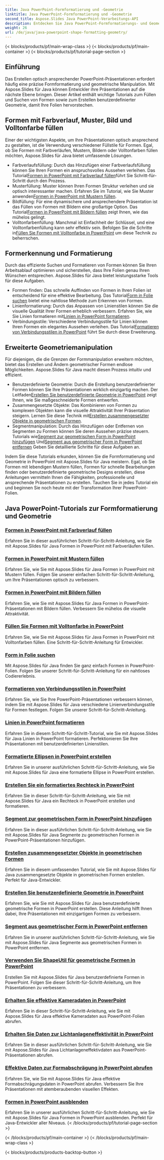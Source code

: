 ```yaml
---
title: Java PowerPoint-Formformatierung und -Geometrie
linktitle: Java PowerPoint-Formformatierung und -Geometrie
second_title: Aspose.Slides Java PowerPoint-Verarbeitungs-API
description: Entdecken Sie Java PowerPoint-Formformatierungs- und Geometrie-Tutorials. Lernen Sie, Formen auszufüllen, Formen zu finden und benutzerdefinierte Geometrie mit Aspose.Slides für Java zu erstellen.
weight: 26
url: /de/java/java-powerpoint-shape-formatting-geometry/
---
```


{< blocks/products/pf/main-wrap-class >}
{< blocks/products/pf/main-container >}
{< blocks/products/pf/tutorial-page-section >}

## Einführung

Das Erstellen optisch ansprechender PowerPoint-Präsentationen erfordert häufig eine präzise Formformatierung und geometrische Manipulation. Mit Aspose.Slides für Java können Entwickler ihre Präsentationen auf die nächste Ebene bringen. Dieser Artikel enthält wichtige Tutorials zum Füllen und Suchen von Formen sowie zum Erstellen benutzerdefinierter Geometrie, damit Ihre Folien hervorstechen.

## Formen mit Farbverlauf, Muster, Bild und Volltonfarbe füllen

Einer der wichtigsten Aspekte, um Ihre Präsentationen optisch ansprechend zu gestalten, ist die Verwendung verschiedener Füllstile für Formen. Egal, ob Sie Formen mit Farbverläufen, Mustern, Bildern oder Volltonfarben füllen möchten, Aspose.Slides für Java bietet umfassende Lösungen. 

-  Farbverlaufsfüllung: Durch das Hinzufügen einer Farbverlaufsfüllung können Sie Ihren Formen ein anspruchsvolles Aussehen verleihen. Das Tutorial[Formen in PowerPoint mit Farbverlauf füllen](./fill-shapes-gradient-powerpoint/)führt Sie Schritt-für-Schritt durch den Prozess.
-  Musterfüllung: Muster können Ihren Formen Struktur verleihen und sie optisch interessanter machen. Erfahren Sie im Tutorial, wie Sie Muster anwenden[Formen in PowerPoint mit Mustern füllen](./fill-shapes-pattern-powerpoint/).
-  Bildfüllung: Für eine dynamischere und ansprechendere Präsentation ist das Füllen von Formen mit Bildern eine großartige Option. Das Tutorial[Formen in PowerPoint mit Bildern füllen](./fill-shapes-picture-powerpoint/) zeigt Ihnen, wie das mühelos gelingt.
-  Volltonfarbenfüllung: Manchmal ist Einfachheit der Schlüssel, und eine Volltonfarbenfüllung kann sehr effektiv sein. Befolgen Sie die Schritte in[Füllen Sie Formen mit Volltonfarbe in PowerPoint](./fill-shapes-solid-color-powerpoint/) um diese Technik zu beherrschen.

## Formerkennung und Formatierung

Durch das effiziente Suchen und Formatieren von Formen können Sie Ihren Arbeitsablauf optimieren und sicherstellen, dass Ihre Folien genau Ihren Wünschen entsprechen. Aspose.Slides für Java bietet leistungsstarke Tools für diese Aufgaben.

-  Formen finden: Das schnelle Auffinden von Formen in Ihren Folien ist entscheidend für eine effektive Bearbeitung. Das Tutorial[Form in Folie suchen](./find-shape-slide-powerpoint/) bietet eine nahtlose Methode zum Erkennen von Formen.
-  Linienformatierung: Durch das Anpassen von Linienstilen können Sie die visuelle Qualität Ihrer Formen erheblich verbessern. Erfahren Sie, wie Sie Linien formatieren mit[Linien in PowerPoint formatieren](./format-lines-powerpoint/).
-  Verbindungsstile: Verschiedene Verbindungsstile für Linien können Ihren Formen ein elegantes Aussehen verleihen. Das Tutorial[Formatieren von Verbindungsstilen in PowerPoint](./format-join-styles-powerpoint/) führt Sie durch diese Erweiterung.

## Erweiterte Geometriemanipulation

Für diejenigen, die die Grenzen der Formmanipulation erweitern möchten, bietet das Erstellen und Ändern geometrischer Formen endlose Möglichkeiten. Aspose.Slides für Java macht diesen Prozess intuitiv und effizient.

-  Benutzerdefinierte Geometrie: Durch die Erstellung benutzerdefinierter Formen können Sie Ihre Präsentationen wirklich einzigartig machen. Der Leitfaden[Erstellen Sie benutzerdefinierte Geometrie in PowerPoint](./create-custom-geometry-powerpoint/) zeigt Ihnen, wie Sie maßgeschneiderte Formen entwerfen.
-  Zusammengesetzte Objekte: Das Kombinieren von Formen zu komplexen Objekten kann die visuelle Attraktivität Ihrer Präsentation steigern. Lernen Sie diese Technik mit[Erstellen zusammengesetzter Objekte in geometrischen Formen](./create-composite-objects-geometry-shapes-powerpoint/).
-  Segmentmanipulation: Durch das Hinzufügen oder Entfernen von Segmenten zu Formen können Sie deren Aussehen präzise steuern. Tutorials wie[Segment zur geometrischen Form in PowerPoint hinzufügen](./add-segment-geometry-shape-powerpoint/) Und[Segment aus geometrischer Form in PowerPoint entfernen](./remove-segment-geometry-shape-powerpoint/) Geben Sie detaillierte Schritte für diese Aufgaben an.

Indem Sie diese Tutorials erkunden, können Sie die Formformatierung und Geometrie in PowerPoint mit Aspose.Slides für Java meistern. Egal, ob Sie Formen mit lebendigen Mustern füllen, Formen für schnelle Bearbeitungen finden oder benutzerdefinierte geometrische Designs erstellen, diese Anleitungen vermitteln Ihnen die Fähigkeiten, professionelle und ansprechende Präsentationen zu erstellen. Tauchen Sie in jedes Tutorial ein und beginnen Sie noch heute mit der Transformation Ihrer PowerPoint-Folien.
## Java PowerPoint-Tutorials zur Formformatierung und Geometrie
### [Formen in PowerPoint mit Farbverlauf füllen](./fill-shapes-gradient-powerpoint/)
Erfahren Sie in dieser ausführlichen Schritt-für-Schritt-Anleitung, wie Sie mit Aspose.Slides für Java Formen in PowerPoint mit Farbverläufen füllen.
### [Formen in PowerPoint mit Mustern füllen](./fill-shapes-pattern-powerpoint/)
Erfahren Sie, wie Sie mit Aspose.Slides für Java Formen in PowerPoint mit Mustern füllen. Folgen Sie unserer einfachen Schritt-für-Schritt-Anleitung, um Ihre Präsentationen optisch zu verbessern.
### [Formen in PowerPoint mit Bildern füllen](./fill-shapes-picture-powerpoint/)
Erfahren Sie, wie Sie mit Aspose.Slides für Java Formen in PowerPoint-Präsentationen mit Bildern füllen. Verbessern Sie mühelos die visuelle Attraktivität.
### [Füllen Sie Formen mit Volltonfarbe in PowerPoint](./fill-shapes-solid-color-powerpoint/)
Erfahren Sie, wie Sie mit Aspose.Slides für Java Formen in PowerPoint mit Volltonfarben füllen. Eine Schritt-für-Schritt-Anleitung für Entwickler.
### [Form in Folie suchen](./find-shape-slide-powerpoint/)
Mit Aspose.Slides für Java finden Sie ganz einfach Formen in PowerPoint-Folien. Folgen Sie unserer Schritt-für-Schritt-Anleitung für ein nahtloses Codiererlebnis.
### [Formatieren von Verbindungsstilen in PowerPoint](./format-join-styles-powerpoint/)
Erfahren Sie, wie Sie Ihre PowerPoint-Präsentationen verbessern können, indem Sie mit Aspose.Slides für Java verschiedene Linienverbindungsstile für Formen festlegen. Folgen Sie unserer Schritt-für-Schritt-Anleitung.
### [Linien in PowerPoint formatieren](./format-lines-powerpoint/)
Erfahren Sie in diesem Schritt-für-Schritt-Tutorial, wie Sie mit Aspose.Slides für Java Linien in PowerPoint formatieren. Perfektionieren Sie Ihre Präsentationen mit benutzerdefinierten Linienstilen.
### [Formatierte Ellipsen in PowerPoint erstellen](./create-formatted-ellipse-powerpoint/)
Erfahren Sie in unserer ausführlichen Schritt-für-Schritt-Anleitung, wie Sie mit Aspose.Slides für Java eine formatierte Ellipse in PowerPoint erstellen.
### [Erstellen Sie ein formatiertes Rechteck in PowerPoint](./create-formatted-rectangle-powerpoint/)
Erfahren Sie in dieser Schritt-für-Schritt-Anleitung, wie Sie mit Aspose.Slides für Java ein Rechteck in PowerPoint erstellen und formatieren.
### [Segment zur geometrischen Form in PowerPoint hinzufügen](./add-segment-geometry-shape-powerpoint/)
Erfahren Sie in dieser ausführlichen Schritt-für-Schritt-Anleitung, wie Sie mit Aspose.Slides für Java Segmente zu geometrischen Formen in PowerPoint-Präsentationen hinzufügen.
### [Erstellen zusammengesetzter Objekte in geometrischen Formen](./create-composite-objects-geometry-shapes-powerpoint/)
Erfahren Sie in diesem umfassenden Tutorial, wie Sie mit Aspose.Slides für Java zusammengesetzte Objekte in geometrischen Formen erstellen. Perfekt für Java-Entwickler.
### [Erstellen Sie benutzerdefinierte Geometrie in PowerPoint](./create-custom-geometry-powerpoint/)
Erfahren Sie, wie Sie mit Aspose.Slides für Java benutzerdefinierte geometrische Formen in PowerPoint erstellen. Diese Anleitung hilft Ihnen dabei, Ihre Präsentationen mit einzigartigen Formen zu verbessern.
### [Segment aus geometrischer Form in PowerPoint entfernen](./remove-segment-geometry-shape-powerpoint/)
Erfahren Sie in unserer ausführlichen Schritt-für-Schritt-Anleitung, wie Sie mit Aspose.Slides für Java Segmente aus geometrischen Formen in PowerPoint entfernen.
### [Verwenden Sie ShapeUtil für geometrische Formen in PowerPoint](./use-shapeutil-geometry-shape-powerpoint/)
Erstellen Sie mit Aspose.Slides für Java benutzerdefinierte Formen in PowerPoint. Folgen Sie dieser Schritt-für-Schritt-Anleitung, um Ihre Präsentationen zu verbessern.
### [Erhalten Sie effektive Kameradaten in PowerPoint](./get-camera-effective-data-powerpoint/)
Erfahren Sie in dieser Schritt-für-Schritt-Anleitung, wie Sie mit Aspose.Slides für Java effektive Kameradaten aus PowerPoint-Folien abrufen.
### [Erhalten Sie Daten zur Lichtanlageneffektivität in PowerPoint](./get-light-rig-effective-data-powerpoint/)
Erfahren Sie in dieser ausführlichen Schritt-für-Schritt-Anleitung, wie Sie mit Aspose.Slides für Java Lichtanlageneffektivdaten aus PowerPoint-Präsentationen abrufen.
### [Effektive Daten zur Formabschrägung in PowerPoint abrufen](./get-shape-bevel-effective-data-powerpoint/)
Erfahren Sie, wie Sie mit Aspose.Slides für Java effektive Formabschrägungsdaten in PowerPoint abrufen. Verbessern Sie Ihre Präsentationen mit atemberaubenden visuellen Effekten.
### [Formen in PowerPoint ausblenden](./hide-shapes-powerpoint/)
Erfahren Sie in unserer ausführlichen Schritt-für-Schritt-Anleitung, wie Sie mit Aspose.Slides für Java Formen in PowerPoint ausblenden. Perfekt für Java-Entwickler aller Niveaus.
{< /blocks/products/pf/tutorial-page-section >}

{< /blocks/products/pf/main-container >}
{< /blocks/products/pf/main-wrap-class >}

{< blocks/products/products-backtop-button >}
